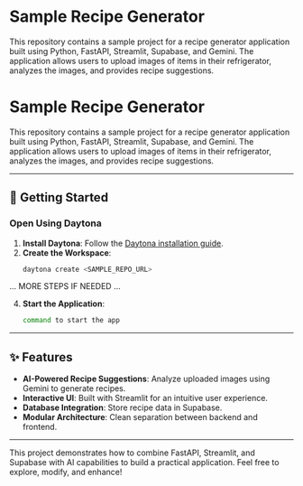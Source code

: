 # Sample Recipe Generator

This repository contains a sample project for a recipe generator application built using Python, FastAPI, Streamlit, Supabase, and Gemini. The application allows users to upload images of items in their refrigerator, analyzes the images, and provides recipe suggestions.

# Sample Recipe Generator

This repository contains a sample project for a recipe generator application built using Python, FastAPI, Streamlit, Supabase, and Gemini. The application allows users to upload images of items in their refrigerator, analyzes the images, and provides recipe suggestions.

---

## 🚀 Getting Started

### Open Using Daytona

1. **Install Daytona**: Follow the [Daytona installation guide](https://www.daytona.io/docs/installation/installation/).
2. **Create the Workspace**:
   ```bash
   daytona create <SAMPLE_REPO_URL>
   ```

... MORE STEPS IF NEEDED ...

4. **Start the Application**:
   ```bash
   command to start the app
   ```

---

## ✨ Features

- **AI-Powered Recipe Suggestions**: Analyze uploaded images using Gemini to generate recipes.
- **Interactive UI**: Built with Streamlit for an intuitive user experience.
- **Database Integration**: Store recipe data in Supabase.
- **Modular Architecture**: Clean separation between backend and frontend.

---

This project demonstrates how to combine FastAPI, Streamlit, and Supabase with AI capabilities to build a practical application. Feel free to explore, modify, and enhance!
